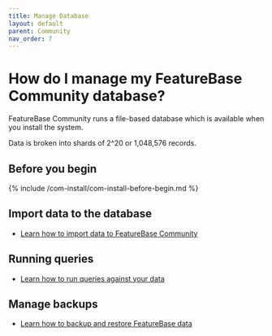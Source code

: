 ```yaml
---
title: Manage Database
layout: default
parent: Community
nav_order: 7
---
```


# How do I manage my FeatureBase Community database?

FeatureBase Community runs a file-based database which is available when you install the system.

Data is broken into shards of 2^20 or 1,048,576 records.

## Before you begin

{% include /com-install/com-install-before-begin.md %}

<!-- Page and folder moved to another branch
## Manage tables

* [Learn how to manage FeatureBase community tables](/docs/community/com-tables/com-table-manage)
-->

## Import data to the database

* [Learn how to import data to FeatureBase Community](/docs/community/com-ingest/com-ingest-manage)

## Running queries

* [Learn how to run queries against your data](/docs/community/com-query/com-query-home)

## Manage backups

* [Learn how to backup and restore FeatureBase data](/docs/community/com-backup/com-backup-home)
